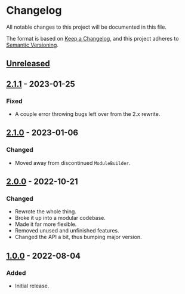 # Changelog
All notable changes to this project will be documented in this file.

The format is based on [Keep a Changelog](https://keepachangelog.com/en/1.0.0/),
and this project adheres to [Semantic Versioning](https://semver.org/spec/v2.0.0.html).

## [Unreleased]

## [2.1.1] - 2023-01-25
### Fixed
- A couple error throwing bugs left over from the 2.x rewrite.

## [2.1.0] - 2023-01-06
### Changed
- Moved away from discontinued `ModuleBuilder`.

## [2.0.0] - 2022-10-21
### Changed
- Rewrote the whole thing.
- Broke it up into a modular codebase.
- Made it far more flexible.
- Removed unused and unfinished features.
- Changed the API a bit, thus bumping major version.

## [1.0.0] - 2022-08-04
### Added
- Initial release.

[Unreleased]: https://github.com/supernovus/lum.simple-loader.js/compare/v2.1.1...HEAD
[2.1.1]: https://github.com/supernovus/lum.simple-loader.js/compare/v2.1.0...v2.1.1
[2.1.0]: https://github.com/supernovus/lum.simple-loader.js/compare/v2.0.0...v2.1.0
[2.0.0]: https://github.com/supernovus/lum.simple-loader.js/compare/v1.0.0...v2.0.0
[1.0.0]: https://github.com/supernovus/lum.simple-loader.js/releases/tag/v1.0.0
